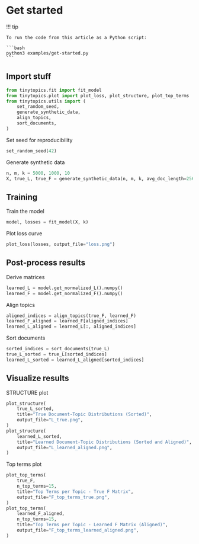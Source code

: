 # Get started


<!-- `.md` and `.py` files are generated from the `.qmd` file. Please edit that file. -->

!!! tip

    To run the code from this article as a Python script:

    ```bash
    python3 examples/get-started.py
    ```

## Import stuff

``` python
from tinytopics.fit import fit_model
from tinytopics.plot import plot_loss, plot_structure, plot_top_terms
from tinytopics.utils import (
    set_random_seed,
    generate_synthetic_data,
    align_topics,
    sort_documents,
)
```

Set seed for reproducibility

``` python
set_random_seed(42)
```

Generate synthetic data

``` python
n, m, k = 5000, 1000, 10
X, true_L, true_F = generate_synthetic_data(n, m, k, avg_doc_length=256 * 256)
```

## Training

Train the model

``` python
model, losses = fit_model(X, k)
```

Plot loss curve

``` python
plot_loss(losses, output_file="loss.png")
```

## Post-process results

Derive matrices

``` python
learned_L = model.get_normalized_L().numpy()
learned_F = model.get_normalized_F().numpy()
```

Align topics

``` python
aligned_indices = align_topics(true_F, learned_F)
learned_F_aligned = learned_F[aligned_indices]
learned_L_aligned = learned_L[:, aligned_indices]
```

Sort documents

``` python
sorted_indices = sort_documents(true_L)
true_L_sorted = true_L[sorted_indices]
learned_L_sorted = learned_L_aligned[sorted_indices]
```

## Visualize results

STRUCTURE plot

``` python
plot_structure(
    true_L_sorted,
    title="True Document-Topic Distributions (Sorted)",
    output_file="L_true.png",
)
plot_structure(
    learned_L_sorted,
    title="Learned Document-Topic Distributions (Sorted and Aligned)",
    output_file="L_learned_aligned.png",
)
```

Top terms plot

``` python
plot_top_terms(
    true_F,
    n_top_terms=15,
    title="Top Terms per Topic - True F Matrix",
    output_file="F_top_terms_true.png",
)
plot_top_terms(
    learned_F_aligned,
    n_top_terms=15,
    title="Top Terms per Topic - Learned F Matrix (Aligned)",
    output_file="F_top_terms_learned_aligned.png",
)
```
